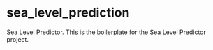 # sea_level_prediction
Sea Level Predictor. This is the boilerplate for the Sea Level Predictor project.
